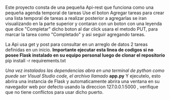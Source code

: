 Este proyecto consta de una pequeña Api-rest que funciona como una pequeña agenda temporal de tareas
Use el boton Agregar tareas para crear una lista temporal de tareas a realizar
posterior a agregarlas se iran visualizando en la parte superior y contaran con un boton con una leyenda que dice "Completar"
dicho boton al dar click usara el metodo PUT, para marcar la tarea como "Completado"  y asi seguir agregando tareas.

  La Api usa get y post para consultar en un arreglo de datos 2 tareas definidas en un inicio.
**Importante ejecutar esta linea de codigos si no posee Flask instalado en su equipo personal luego de clonar el repositorio**
pip install -r requirements.txt

*Una vez instalados las dependencias abra en una terminal de python como puede ser Visual Studio code, el archivo llamado* **app.py**
Y ejecutelo, esto abrira una instancia de Flask y automaticamente abrira una ventana en su navegador web por defecto 
usando la direccion 127.0.0.1:5000 , verifique que no tiene conflictos para usar dicho puerto.

